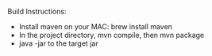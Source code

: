 Build Instructions:

- Install maven on your MAC: brew install maven
- In the project directory, mvn compile, then mvn package
- java -jar to the target jar
